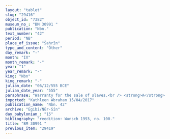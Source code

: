 ```yaml
---
layout: "tablet"
slug: "29416"
object_id: "7382"
museum_no_: "BM 30991 "
publication: "Nbn."
text_number: "42"
period: "NB"
place_of_issue: "Šaḫrīn"
type_and_content: "Other"
day_remark: "-"
month: "IX"
month_remark: "-"
year: "1"
year_remark: "-"
king: "Nbn"
king_remark: "-"
julian_date: "06/12/555 BCE"
julian_date_year: "555"
paraphrase: "Warranty for the sale of slaves.<br /> <strong>A</strong> (lawfully) led away (<em>ina qātē abāku</em>) 2 female slaves (<em>amīlūtu</em>), <strong><sup>f</sup>C<sub>1</sub></strong> and <strong><sup>f</sup>C<sub>2</sub></strong>, from <strong>B</strong>. In this text, <strong>D</strong> guarantees (<em>na&scaron;&ucirc;</em>) for these two slaves and confirms that he will bring them along (<em>abāku</em>) to Babylon and hand them over to <strong>A</strong>&rsquo;s messenger (<em>mār &scaron;ipri</em>). Names of 4 witnesses and the scribe: Bēl-iddin/ Bēl-upahhir//Dābibi.<br /> &nbsp;<br /> <strong>A</strong> = Iddin-Marduk/Iqī&scaron;āya//Nūr-S&icirc;n; <strong>B</strong> = &nbsp;Nab&ucirc;-kāṣir/Nab&ucirc;-zēru-lī&scaron;ir; <strong><sup>f</sup>C<sub>1</sub></strong> = <sup>f</sup>Didinnatu;&nbsp; <strong><sup>f</sup>C<sub>2</sub></strong> = <sup>f</sup>Alik&scaron;u-lūmur; <strong>D</strong> = Nab&ucirc;-mukīn-apli/Nab&ucirc;-na&rsquo;id//Balāṭu"
imported: "Kathleen Abraham 15/04/2017"
publication_name: "Nbn. 42"
archive: "Egibi/Nūr-Sîn"
day_babylonian_: "15"
bibliography: "reedition: Wunsch 1993, no. 100."
title: "BM 30991 "
previous_item: "29419"
---
```

